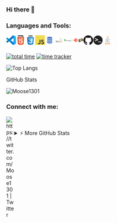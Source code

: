 ### Hi there 👋


### Languages and Tools:

<img align="left" alt="Visual Studio Code" width="26px" src="https://raw.githubusercontent.com/github/explore/80688e429a7d4ef2fca1e82350fe8e3517d3494d/topics/visual-studio-code/visual-studio-code.png" />
<img align="left" alt="HTML5" width="26px" src="https://raw.githubusercontent.com/github/explore/80688e429a7d4ef2fca1e82350fe8e3517d3494d/topics/html/html.png" />
<img align="left" alt="CSS3" width="26px" src="https://raw.githubusercontent.com/github/explore/80688e429a7d4ef2fca1e82350fe8e3517d3494d/topics/css/css.png" />
<img align="left" alt="JavaScript" width="26px" src="https://raw.githubusercontent.com/github/explore/80688e429a7d4ef2fca1e82350fe8e3517d3494d/topics/javascript/javascript.png" />
<img align="left" alt="SQL" width="26px" src="https://raw.githubusercontent.com/github/explore/80688e429a7d4ef2fca1e82350fe8e3517d3494d/topics/sql/sql.png" />
<img align="left" alt="MySQL" width="26px" src="https://raw.githubusercontent.com/github/explore/80688e429a7d4ef2fca1e82350fe8e3517d3494d/topics/mysql/mysql.png" />
<img align="left" alt="MongoDB" width="26px" src="https://raw.githubusercontent.com/github/explore/80688e429a7d4ef2fca1e82350fe8e3517d3494d/topics/mongodb/mongodb.png" />
<img align="left" alt="Git" width="26px" src="https://raw.githubusercontent.com/github/explore/80688e429a7d4ef2fca1e82350fe8e3517d3494d/topics/git/git.png" />
<img align="left" alt="GitHub" width="26px" src="https://raw.githubusercontent.com/github/explore/78df643247d429f6cc873026c0622819ad797942/topics/github/github.png" />
<img align="left" alt="Terminal" width="26px" src="https://raw.githubusercontent.com/github/explore/80688e429a7d4ef2fca1e82350fe8e3517d3494d/topics/terminal/terminal.png" />
<img align="left" alt="Java" width="26px" src="https://raw.githubusercontent.com/github/explore/80688e429a7d4ef2fca1e82350fe8e3517d3494d/topics/java/java.png" />
<br />
<br />




[![total time](https://wakatime.com/badge/user/cfc262a8-2f26-47fb-a540-4c1ca4b4ddf8.svg)](https://wakatime.com/@cfc262a8-2f26-47fb-a540-4c1ca4b4ddf8)
[![time tracker](https://wakatime.com/badge/github/Moose1301/Moose1301.svg)](https://wakatime.com/badge/github/Moose1301/Moose1301)

![Top Langs](https://github-readme-stats.vercel.app/api/top-langs/?username=Moose1301&layout=compact&theme=merko)

GitHub Stats
<br />

<img src="https://github-readme-stats.vercel.app/api?username=Moose1301&show_icons=true&theme=merko&count_private=true" alt="Moose1301" />



### Connect with me:

<img align="left" alt="https://twitter.com/Moose1301 | Twitter" width="22px" src="https://cdn.jsdelivr.net/npm/simple-icons@v3/icons/twitter.svg" />
<br />
<br />


<details>
  <summary>⚡ More GitHub Stats</summary>

<!--START_SECTION:waka-->

```txt
Java              34 hrs 44 mins  █████████████████████▒░░░   85.63 %
JSON              3 hrs 7 mins    ██░░░░░░░░░░░░░░░░░░░░░░░   07.70 %
JavaScript        41 mins         ▒░░░░░░░░░░░░░░░░░░░░░░░░   01.69 %
HTML              40 mins         ▒░░░░░░░░░░░░░░░░░░░░░░░░   01.65 %
XML               39 mins         ▒░░░░░░░░░░░░░░░░░░░░░░░░   01.63 %
```

<!--END_SECTION:waka-->

</details>
 
